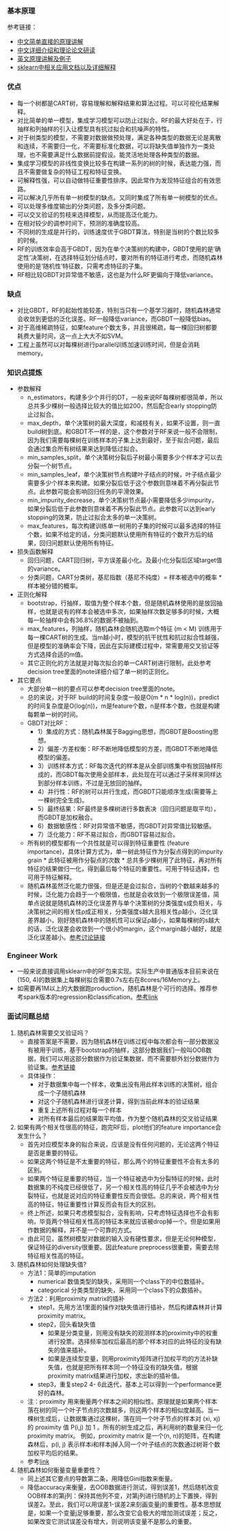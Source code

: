 
### 基本原理
参考链接：
- [中文简单直接的原理讲解](https://zhuanlan.zhihu.com/p/97753849)
- [中文详细介绍和理论论文研读](https://blog.csdn.net/weixin_44750583/article/details/99431770)
- [英文原理讲解及例子](https://towardsdatascience.com/an-implementation-and-explanation-of-the-random-forest-in-python-77bf308a9b76)
- [sklearn中相关应用文档以及详细解释](https://scikit-learn.org/stable/modules/ensemble.html)
### 优点
- 每一个树都是CART树，容易理解和解释结果和算法过程。可以可视化结果解释。
- 对比简单的单一模型，集成学习模型可以防止过拟合。RF的最大好处在于，行抽样和列抽样的引入让模型具有抗过拟合和抗噪声的特性。 
- 对于树类型的模型，不需要对数据做预处理，满足各种类型的数据无论是离散和连续，不需要归一化，不需要标准化数据，可以将缺失值单独作为一类处理，也不需要满足什么数据前提假设。能灵活地处理各种类型的数据。
- 集成学习模型的非线性变换比较多在构建一系列的树的时候，表达能力强，而且不需要做复杂的特征工程和特征变换。
- 可解释性强，可以自动做特征重要性排序。因此常作为发现特征组合的有效思路。
- 可以解决几乎所有单一树模型的缺点。又同时集成了所有单一树模型的优点。
- 可以处理多维度输出的分类问题，及多分类问题。
- 可以交叉验证的剪枝来选择模型，从而提高泛化能力。
- 在相对较少的调参时间下，预测的准确度较高。
- 不同树的生成是并行的，训练速度优于GBDT算法，特别是当树的个数比较多的时候。
- RF的训练效率会高于GBDT，因为在单个决策树的构建中，GBDT使用的是‘确定性’决策树，在选择特征划分结点时，要对所有的特征进行考虑，而随机森林使用的是‘随机性’特征数，只需考虑特征的子集。
- RF相比较GBDT对异常值不敏感，这也是为什么RF更偏向于降低variance。
### 缺点
- 对比GBDT，RF的起始性能较差，特别当只有一个基学习器时，随机森林通常会收敛到更低的泛化误差。RF一般降低variance，而GBDT一般降低bias。
- 对于高维稀疏特征，如果feature个数太多，并且很稀疏，每一棵回归树都要耗费大量时间，这一点上大大不如SVM。
- 工程上虽然可以对每棵树进行parallel训练加速训练时间，但是会消耗memory。
### 知识点提炼
- 参数解释
  - n_estimators，构建多少个并行的DT，一般来说RF每棵树都很简单，所以总共多少棵树一般选择比较大的值比如200，然后配合early stopping防止过拟合。
  - max_depth，单个决策树的最大深度，和减枝有关，如果不设置，则一直build树到底。和GBDT不一样的是，这个参数对于RF来说一般不会限制，因为我们需要每棵树在训练样本的子集上达到最好，至于拟合问题，最后会通过集合所有树结果来达到降低过拟合。
  - min_samples_split，单个决策树分裂后子树最小需要多少个样本才可以去分裂一个树节点。
  - min_samples_leaf，单个决策树节点构建叶子结点的时候，叶子结点最少需要多少个样本来构建。如果分裂后低于这个参数则意味着不再分裂此节点。此参数可能会影响回归任务的平滑效果。
  - min_impurity_decrease，单个决策树节点最小需要降低多少impurity，如果分裂后低于此参数则意味着不再分裂此节点。此参数可以达到early stopping的效果，防止过拟合太多的单一决策树。
  - max_features，每次构建训练单一树用的子集的时候可以最多选择的特征个数，如果不给定的话，分类问题默认使用所有特征的个数开方后的结果，回归问题默认使用所有特征。
- 损失函数解释
  - 回归问题，CART回归树，平方误差最小化。及最小化分裂后区域target值的variance。
  - 分类问题，CART分类树，基尼指数（基尼不纯度）= 样本被选中的概率 * 样本被分错的概率。
- 正则化解释
  - bootstrap，行抽样，取值为整个样本个数，但是随机森林使用的是放回抽样，也就是说有的样本会被选中多次，如果抽样次数足够多的时候，大概每一轮抽样中会有36.8%的数据不被抽到。
  - max_features，列抽样，随机森林会随机选取m个特征 (m < M) 训练用于每一棵CART树的生成。当m越小时，模型的抗干扰性和抗过拟合性越强，但是模型的准确率会下降，因此在实际建模过程中，常需要用交叉验证等方式选择合适的m值。
  - 其它正则化的方法就是对每次拟合的单一CART树进行限制，此处参考decision tree里面的note详细介绍了单一树的正则化。
- 其它要点 
  - 大部分单一树的要点可以参考decision tree里面的note。
  - 总的来说，对于RF build的时间复杂度一般是O(m * n * log(n))，predict的时间复杂度是O(log(n))，m是feature个数，n是样本个数，也就是构建每颗单一树的时间。
  - GBDT对比RF：
    - 1）集成的方式：随机森林属于Bagging思想，而GBDT是Boosting思想。
    - 2）偏差-方差权衡：RF不断地降低模型的方差，而GBDT不断地降低模型的偏差。
    - 3）训练样本方式：RF每次迭代的样本是从全部训练集中有放回抽样形成的，而GBDT每次使用全部样本，此处现在可以通过子采样来同样达到部分样本训练，不过是无放回的抽样。
    - 4）并行性：RF的树可以并行生成，而GBDT只能顺序生成(需要等上一棵树完全生成)。
    - 5）最终结果：RF最终是多棵树进行多数表决（回归问题是取平均），而GBDT是加权融合。
    - 6）数据敏感性：RF对异常值不敏感，而GBDT对异常值比较敏感。
    - 7）泛化能力：RF不易过拟合，而GBDT容易过拟合。
  - 所有树的模型都有一个共性就是可以得到特征重要性 (feature importance)，具体计算方式为，单一树此特征作为分裂点得到的impurity grain * 此特征被用作分裂点的次数 * 总共多少棵树用了此特征，再对所有特征的结果做归一化，得到最后每个特征的重要性。可用于特征选择，也可用于特征解释。
  - 随机森林虽然泛化能力很强，但是还是会过拟合，当树的个数越来越多的时候，泛化能力会趋于一个极限值，也就是会收敛到一个极限误差值，简单点说就是随机森林的泛化误差界与单个决策树的分类强度s成负相关，与决策树之间的相关性ρ成正相关，分类强度s越大且相关性ρ越小，泛化误差界越小，刚好随机森林中的随机性可以保证ρ越小，如果每棵树的s越大的话，泛化误差会收敛到一个很小的margin，这个margin越小越好，就是泛化误差越小。[参考讨论链接](https://www.zhihu.com/question/30295075)
### Engineer Work
- 一般来说直接调用sklearn中的RF包来实现。实际生产中普通版本目前来说在(150, 4)的数据集上每棵树拟合需要0.7s左右在8cores/16Memory上。
- 如需要再1M以上的大数据跑production，随机森林是个可行的选择。推荐参考spark版本的regression和classification。[参考link](https://spark.apache.org/docs/latest/ml-classification-regression.html)


### 面试问题总结
1. 随机森林需要交叉验证吗？
   - 直接答案是不需要，因为随机森林在训练过程中每次都会有一部分数据没有被用于训练，基于bootstrap的抽样，这部分数据我们一般叫OOB数据，我们可以用这部分数据作为验证集数据，而不需要额外划分数据作为验证集。[参考链接](https://blog.csdn.net/weixin_44750583/article/details/99431770)
   - 具体操作：
     - 对于数据集中每一个样本，收集出没有用此样本训练的决策树，组合成一个子随机森林
     - 对这个子随机森林进行误差计算，得到当前此样本的验证结果
     - 重复上述所有过程对每一个样本
     - 对所有样本最后的结果取平均值，作为整个随机森林的交叉验证结果
2. 如果有两个相关性很高的特征，跑完RF后，plot他们的feature importance会发生什么？
   - 首先对应模型本身的拟合来说，应该是没有任何问题的，无论这两个特征是否是重要的特征。
   - 如果这两个特征是不太重要的特征，那么两个的特征重要性不会有太多的区别。
   - 如果两个特征是重要的特征，当一个特征被选中为分裂特征的时候，此时数据集的不纯度已经很低了，另一个相关性高的特征几乎不会被选中为分裂特征，也就是说对应的特征重要性反而会很低。总的来说，两个相关性高的特征，特征重要性计算反而会有巨大的区别。
   - 终上所述，如果只考虑模型拟合，没有影响，只考虑特征选择也不会有影响，毕竟两个特征相关性高的特征本来就应该被drop掉一个。但是如果用作数据的解释，并不是一个可靠的方式。
   - 由此可见，虽然树模型对数据的输入没有硬性要求，但是无论何种模型，保证特征的diversity很重要。因此feature preprocess很重要，需要去除特征相关性高的特征。
3. 随机森林如何处理缺失值?
   - 方法1：简单的imputation
     - numerical 数值类型的缺失，采用同一个class下的中位数插补。
     - categorical 分类类型的缺失，采用同一个class下的众数插补。
   - 方法2：利用proximity matrix的插补
     - step1，先用方法1里面的操作对缺失值进行插补，然后构建森林并计算proximity matrix。
     - step2，回头看缺失值
       - 如果是分类变量，则用没有缺失的观测样本的proximity中的权重进行投票。选择频率加权后最高的那个样本对应的此特征的没有缺失的值来插补。
       - 如果是连续型变量，则用proximity矩阵进行加权平均的方法补缺失值，也就是把所有样本同一个特征没有的缺失值，根据proximity matrix结果进行加权，求出新的插补值。
     - step3，重复step2 4- 6此迭代，基本上可以得到一个performance更好的森林。
   - 注：proximity 用来衡量两个样本之间的相似性。原理就是如果两个样本落在树的同一个叶子节点的次数越多，则这两个样本的相似度越高。当一棵树生成后，让数据集通过这棵树，落在同一个叶子节点的样本对 (xi, xj) 的 proximity 值 P(i,j) 加 1 。所有的树生成之后，再利用树的数量来归一化 proximity matrix。 例如，proximity matrix 是一个(n, n)的矩阵，在构建森林后，p(i, j) 表示样本i和样本j掉入同一个叶子结点的次数通过树哥个数加权平均后的结果。
   - 参考[link](https://www.stat.berkeley.edu/~breiman/RandomForests/cc_home.htm)
4. 随机森林如何衡量变量重要性？
   - 同上述其它要点的导数第二条，用降低Gini指数来衡量。
   - 降低accuracy来衡量，去OOB数据进行测试，得到误差1，然后随机改变OOB样本的第j列：保持其他列不变，对第j列进行随机的上下置换，得到误差2。至此，我们可以用误差1-误差2来刻画变量j的重要性。基本思想就是，如果一个变量j足够重要，那么改变它会极大的增加测试误差；反之，如果改变它测试误差没有增大，则说明该变量不是那么的重要。
